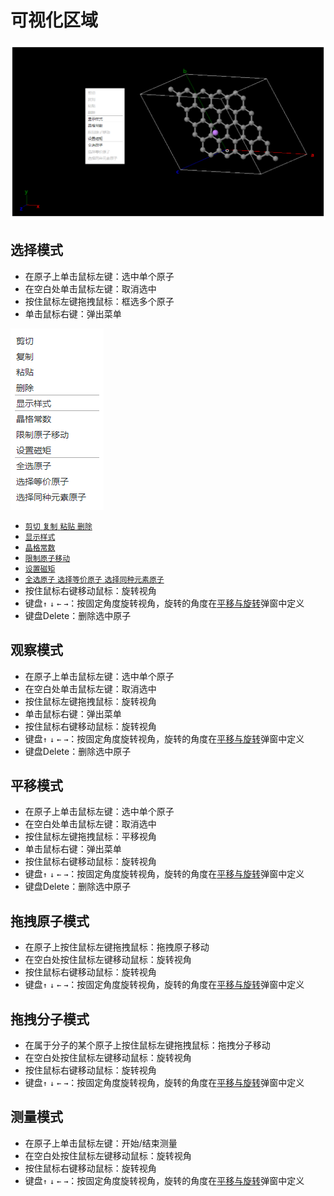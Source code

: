 # 可视化区域


![visual](./nested/qstudio_visualization.png)

## 选择模式

- 在原子上单击鼠标左键：选中单个原子
- 在空白处单击鼠标左键：取消选中
- 按住鼠标左键拖拽鼠标：框选多个原子
- 单击鼠标右键：弹出菜单
  
![visual1](./nested/qstudio_visualization2.png)
  - [`剪切` `复制` `粘贴` `删除`](/1.1/Q-Studio/qstudio_manual_edit)
  - [`显示样式`](/1.1/Q-Studio/qstudio_manual_view_display)
  - [`晶格常数`](/1.1/Q-Studio/qstudio_manual_settings_latticeconstant)
  - [`限制原子移动`](/1.1/Q-Studio/qstudio_manual_settings_fixatom)
  - [`设置磁矩`](/1.1/Q-Studio/qstudio_manual_settings_magmom)
  - [`全选原子` `选择等价原子` `选择同种元素原子`](/1.1/Q-Studio/qstudio_manual_select)
- 按住鼠标右键移动鼠标：旋转视角
- 键盘`↑` `↓` `←` `→`：按固定角度旋转视角，旋转的角度在[平移与旋转](/1.1/Q-Studio/qstudio_structtools)弹窗中定义
- 键盘Delete：删除选中原子

## 观察模式

- 在原子上单击鼠标左键：选中单个原子
- 在空白处单击鼠标左键：取消选中
- 按住鼠标左键拖拽鼠标：旋转视角
- 单击鼠标右键：弹出菜单
- 按住鼠标右键移动鼠标：旋转视角
- 键盘`↑` `↓` `←` `→`：按固定角度旋转视角，旋转的角度在[平移与旋转](/1.1/Q-Studio/qstudio_structtools)弹窗中定义
- 键盘Delete：删除选中原子

## 平移模式

- 在原子上单击鼠标左键：选中单个原子
- 在空白处单击鼠标左键：取消选中
- 按住鼠标左键拖拽鼠标：平移视角
- 单击鼠标右键：弹出菜单
- 按住鼠标右键移动鼠标：旋转视角
- 键盘`↑` `↓` `←` `→`：按固定角度旋转视角，旋转的角度在[平移与旋转](/1.1/Q-Studio/qstudio_structtools)弹窗中定义
- 键盘Delete：删除选中原子

## 拖拽原子模式

- 在原子上按住鼠标左键拖拽鼠标：拖拽原子移动
- 在空白处按住鼠标左键移动鼠标：旋转视角
- 按住鼠标右键移动鼠标：旋转视角
- 键盘`↑` `↓` `←` `→`：按固定角度旋转视角，旋转的角度在[平移与旋转](/1.1/Q-Studio/qstudio_structtools)弹窗中定义

## 拖拽分子模式

- 在属于分子的某个原子上按住鼠标左键拖拽鼠标：拖拽分子移动
- 在空白处按住鼠标左键移动鼠标：旋转视角
- 按住鼠标右键移动鼠标：旋转视角
- 键盘`↑` `↓` `←` `→`：按固定角度旋转视角，旋转的角度在[平移与旋转](/1.1/Q-Studio/qstudio_structtools)弹窗中定义

## 测量模式

- 在原子上单击鼠标左键：开始/结束测量
- 在空白处按住鼠标左键移动鼠标：旋转视角
- 按住鼠标右键移动鼠标：旋转视角
- 键盘`↑` `↓` `←` `→`：按固定角度旋转视角，旋转的角度在[平移与旋转](/1.1/Q-Studio/qstudio_structtools)弹窗中定义